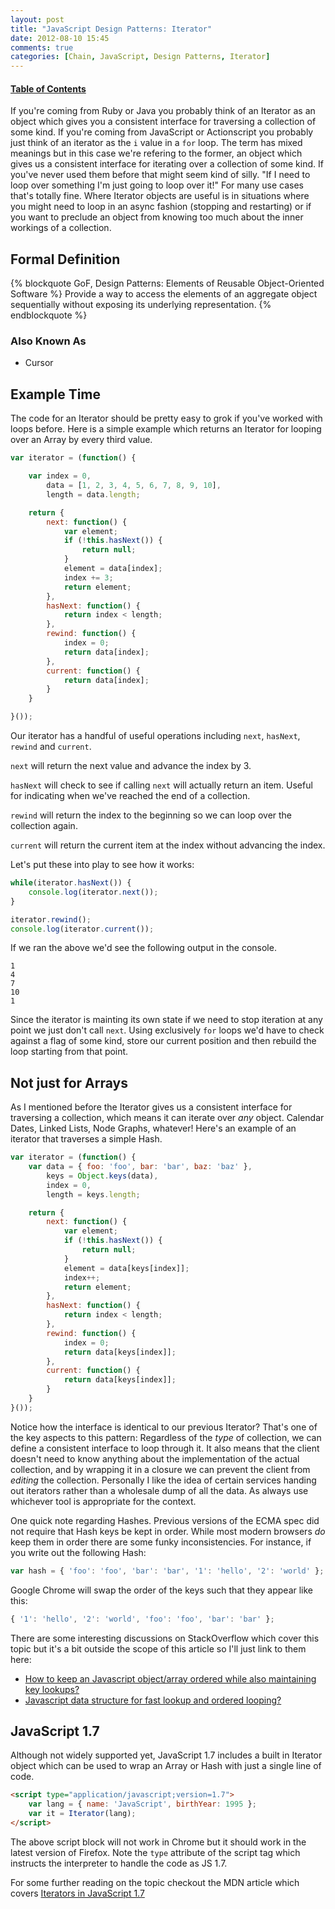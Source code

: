 ```yaml
---
layout: post
title: "JavaScript Design Patterns: Iterator"
date: 2012-08-10 15:45
comments: true
categories: [Chain, JavaScript, Design Patterns, Iterator]
---
```


#### [Table of Contents](http://robdodson.me/blog/2012/08/03/javascript-design-patterns/)

If you're coming from Ruby or Java you probably think of an Iterator as an object which gives you a consistent interface for traversing a collection of some kind. If you're coming from JavaScript or Actionscript you probably just think of an iterator as the `i` value in a `for` loop. The term has mixed meanings but in this case we're refering to the former, an object which gives us a consistent interface for iterating over a collection of some kind. If you've never used them before that might seem kind of silly. "If I need to loop over something I'm just going to loop over it!" For many use cases that's totally fine. Where Iterator objects are useful is in situations where you might need to loop in an async fashion (stopping and restarting) or if you want to preclude an object from knowing too much about the inner workings of a collection.

## Formal Definition

{% blockquote GoF, Design Patterns: Elements of Reusable Object-Oriented Software %}
Provide a way to access the elements of an aggregate object sequentially without exposing its underlying representation.
{% endblockquote %}

### Also Known As

- Cursor

## Example Time

The code for an Iterator should be pretty easy to grok if you've worked with loops before. Here is a simple example which returns an Iterator for looping over an Array by every third value.

``` js
var iterator = (function() {

	var index = 0,
		data = [1, 2, 3, 4, 5, 6, 7, 8, 9, 10],
		length = data.length;

	return {
		next: function() {
			var element;
			if (!this.hasNext()) {
				return null;
			}
			element = data[index];
			index += 3;
			return element;
		},
		hasNext: function() {
			return index < length;
		},
		rewind: function() {
			index = 0;
			return data[index];
		},
		current: function() {
			return data[index];
		}
	}

}());
```
Our iterator has a handful of useful operations including `next`, `hasNext`, `rewind` and `current`.

`next` will return the next value and advance the index by 3.

`hasNext` will check to see if calling `next` will actually return an item. Useful for indicating when we've reached the end of a collection.

`rewind` will return the index to the beginning so we can loop over the collection again.

`current` will return the current item at the index without advancing the index.

Let's put these into play to see how it works:

``` js
while(iterator.hasNext()) {
	console.log(iterator.next());
}

iterator.rewind();
console.log(iterator.current());
```

If we ran the above we'd see the following output in the console.

```
1
4
7
10
1
```
Since the iterator is mainting its own state if we need to stop iteration at any point we just don't call `next`. Using exclusively `for` loops we'd have to check against a flag of some kind, store our current position and then rebuild the loop starting from that point. 

## Not just for Arrays

As I mentioned before the Iterator gives us a consistent interface for traversing a collection, which means it can iterate over *any* object. Calendar Dates, Linked Lists, Node Graphs, whatever! Here's an example of an iterator that traverses a simple Hash.

``` js
var iterator = (function() {
	var data = { foo: 'foo', bar: 'bar', baz: 'baz' },
		keys = Object.keys(data),
		index = 0,
		length = keys.length;

	return {
		next: function() {
			var element;
			if (!this.hasNext()) {
				return null;
			}
			element = data[keys[index]];
			index++;
			return element;
		},
		hasNext: function() {
			return index < length;
		},
		rewind: function() {
			index = 0;
			return data[keys[index]];
		},
		current: function() {
			return data[keys[index]];
		}
	}
}());
```
Notice how the interface is identical to our previous Iterator? That's one of the key aspects to this pattern: Regardless of the *type* of collection, we can define a consistent interface to loop through it. It also means that the client doesn't need to know anything about the implementation of the actual collection, and by wrapping it in a closure we can prevent the client from *editing* the collection. Personally I like the idea of certain services handing out iterators rather than a wholesale dump of all the data. As always use whichever tool is appropriate for the context.

One quick note regarding Hashes. Previous versions of the ECMA spec did not require that Hash keys be kept in order. While most modern browsers *do* keep them in order there are some funky inconsistencies. For instance, if you write out the following Hash:

``` js
var hash = { 'foo': 'foo', 'bar': 'bar', '1': 'hello', '2': 'world' };
```
Google Chrome will swap the order of the keys such that they appear like this:

``` js
{ '1': 'hello', '2': 'world', 'foo': 'foo', 'bar': 'bar' };
```
There are some interesting discussions on StackOverflow which cover this topic but it's a bit outside the scope of this article so I'll just link to them here:

- [How to keep an Javascript object/array ordered while also maintaining key lookups?](http://stackoverflow.com/questions/5773950/how-to-keep-an-javascript-object-array-ordered-while-also-maintaining-key-lookup)
- [Javascript data structure for fast lookup and ordered looping?](http://stackoverflow.com/questions/3549894/javascript-data-structure-for-fast-lookup-and-ordered-looping)

## JavaScript 1.7

Although not widely supported yet, JavaScript 1.7 includes a built in Iterator object which can be used to wrap an Array or Hash with just a single line of code.

``` html
<script type="application/javascript;version=1.7">
	var lang = { name: 'JavaScript', birthYear: 1995 };
	var it = Iterator(lang);
</script>
```
The above script block will not work in Chrome but it should work in the latest version of Firefox. Note the `type` attribute of the script tag which instructs the interpreter to handle the code as JS 1.7.

For some further reading on the topic checkout the MDN article which covers [Iterators in JavaScript 1.7](https://developer.mozilla.org/en-US/docs/JavaScript/Guide/Iterators_and_Generators)